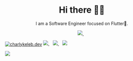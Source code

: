 <h1 align='center'>Hi there 👋🏾</h1>

<p align='center'>I am a Software Engineer focused on Flutter💙. </p>

<p align='center'>
<a href="https://twitter.com/CharlyKeleb">
  <img src="https://img.shields.io/badge/twitter-%231DA1F2.svg?&style=for-the-badge&logo=twitter&logoColor=white" />
</a>&nbsp;&nbsp;
<!--<a href="https://www.linkedin.com/in/Chizaram Success">
  <img src="https://img.shields.io/badge/linkedin-%230077B5.svg?&style=for-the-badge&logo=linkedin&logoColor=white" />
</a>&nbsp;&nbsp;
  -->
  
<a href="https://instagram.com/charlykeleb.dev" target="blank"><img align="center" src="https://img.shields.io/badge/Instagram%20-%23E4405F.svg?&style=for-the-badge&logo=Instagram&logoColor=white" alt="charlykeleb.dev"/></a> 
<a href="mailto:charlyykeleb@gmail.com">
  <img src="https://img.shields.io/badge/email me-%23D14836.svg?&style=for-the-badge&logo=gmail&logoColor=white" />
</a>&nbsp;&nbsp;
<a href="http://wa.me/22964028463?text=Hello Charly Keleb">
  <img src="https://img.shields.io/badge/whatsapp-%34B7F1.svg?&style=for-the-badge&logo=whatsapp&logoColor=white" />
</a>&nbsp;&nbsp;
<img src="https://gpvc.arturio.dev/Charles042" />
</p>




   <img src="https://github-readme-stats.vercel.app/api?username=Charles042&&show_icons=true&title_color=ffffff&icon_color=bb2acf&text_color=daf7dc&bg_color=191919">




<!--<p align='center'>
  <a href="https://stackoverflow.com/users/12473792/chizaram-success">
  <img src="https://img.shields.io/stackexchange/stackoverow/r/12473792?style=for-the-badgefl" />
</a>&nbsp;&nbsp;
</p>

-->

<!--
</p>
<p align='center'>
<a href="https://stackoverflow.com/users/10835183/jideguru"><img src="https://stackoverflow.com/users/flair/10835183.png" width="208" height="58" alt="profile for JideGuru at Stack Overflow, Q&amp;A for professional and enthusiast programmers" title="profile for JideGuru at Stack Overflow, Q&amp;A for professional and enthusiast programmers"></a>&nbsp;&nbsp;
</p>
-->
